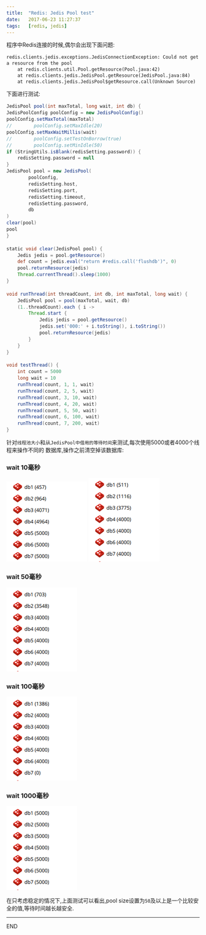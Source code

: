 ```yaml
---
title:  "Redis: Jedis Pool test"
date:   2017-06-23 11:27:37
tags:   [redis, jedis]
---
```

程序中Redis连接的时候,偶尔会出现下面问题:
```shell
redis.clients.jedis.exceptions.JedisConnectionException: Could not get a resource from the pool
	at redis.clients.util.Pool.getResource(Pool.java:42)
	at redis.clients.jedis.JedisPool.getResource(JedisPool.java:84)
	at redis.clients.jedis.JedisPool$getResource.call(Unknown Source)
```

下面进行测试:
```groovy
JedisPool pool(int maxTotal, long wait, int db) {
JedisPoolConfig poolConfig = new JedisPoolConfig()
poolConfig.setMaxTotal(maxTotal)
//        poolConfig.setMaxIdle(20)
poolConfig.setMaxWaitMillis(wait)
//        poolConfig.setTestOnBorrow(true)
//        poolConfig.setMinIdle(50)
if (StringUtils.isBlank(redisSetting.password)) {
    redisSetting.password = null
}
JedisPool pool = new JedisPool(
        poolConfig,
        redisSetting.host,
        redisSetting.port,
        redisSetting.timeout,
        redisSetting.password,
        db
)
clear(pool)
pool
}

static void clear(JedisPool pool) {
    Jedis jedis = pool.getResource()
    def count = jedis.eval("return #redis.call('flushdb')", 0)
    pool.returnResource(jedis)
    Thread.currentThread().sleep(1000)
}

void runThread(int threadCount, int db, int maxTotal, long wait) {
    JedisPool pool = pool(maxTotal, wait, db)
    (1..threadCount).each { i ->
        Thread.start {
            Jedis jedis = pool.getResource()
            jedis.set('000:' + i.toString(), i.toString())
            pool.returnResource(jedis)
        }
    }
}

void testThread() {
    int count = 5000
    long wait = 10
    runThread(count, 1, 1, wait)
    runThread(count, 2, 5, wait)
    runThread(count, 3, 10, wait)
    runThread(count, 4, 20, wait)
    runThread(count, 5, 50, wait)
    runThread(count, 6, 100, wait)
    runThread(count, 7, 200, wait)
}
```

针对`线程池大小`和从`JedisPool中借用的等待时间`来测试,每次使用5000或者4000个线程来操作不同的
数据库,操作之前清空掉该数据库:

### wait 10毫秒
![](./resources/2017-06-23-jedis-pool-test/5000_10-1.png)
![](./resources/2017-06-23-jedis-pool-test/5000_10-2.png)

### wait 50毫秒
![](./resources/2017-06-23-jedis-pool-test/4000_50.png)

### wait 100毫秒
![](./resources/2017-06-23-jedis-pool-test/4000_100.png)

### wait 1000毫秒
![](./resources/2017-06-23-jedis-pool-test/5000_1000.png)

在只考虑稳定的情况下,上面测试可以看出,pool size设置为`50`及以上是一个比较安全的值,等待时间越长越安全.

---
END
